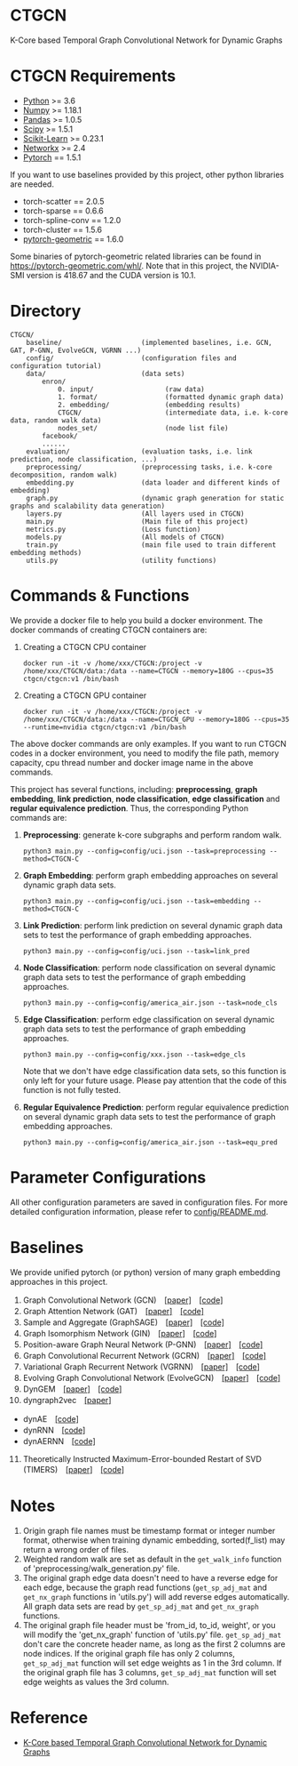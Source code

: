 # CTGCN
K-Core based Temporal Graph Convolutional Network for Dynamic Graphs

# CTGCN Requirements
- [Python](https://www.python.org/downloads/) >= 3.6
- [Numpy](https://github.com/numpy/numpy) >= 1.18.1
- [Pandas](https://github.com/pandas-dev/pandas) >= 1.0.5
- [Scipy](https://github.com/scipy/scipy) >= 1.5.1
- [Scikit-Learn](https://github.com/scikit-learn/scikit-learn) >= 0.23.1
- [Networkx](https://github.com/networkx/networkx) >= 2.4
- [Pytorch](https://github.com/pytorch/pytorch) == 1.5.1

If you want to use baselines provided by this project, other python libraries are needed.
- torch-scatter == 2.0.5
- torch-sparse == 0.6.6
- torch-spline-conv == 1.2.0
- torch-cluster == 1.5.6
- [pytorch-geometric](https://github.com/rusty1s/pytorch_geometric) == 1.6.0

Some binaries of pytorch-geometric related libraries can be found in 
https://pytorch-geometric.com/whl/. Note that in this project, the NVIDIA-SMI version is 418.67 and the CUDA version is 10.1.

# Directory
    
    CTGCN/    
        baseline/                    (implemented baselines, i.e. GCN, GAT, P-GNN, EvolveGCN, VGRNN ...)  
        config/                      (configuration files and configuration tutorial)
        data/                        (data sets)  
            enron/  
                0. input/                  (raw data)  
                1. format/                 (formatted dynamic graph data)  
                2. embedding/              (embedding results)  
                CTGCN/                     (intermediate data, i.e. k-core data, random walk data)
                nodes_set/                 (node list file)    
            facebook/
            ......
        evaluation/                  (evaluation tasks, i.e. link prediction, node classification, ...)  
        preprocessing/               (preprocessing tasks, i.e. k-core decomposition, random walk)  
        embedding.py                 (data loader and different kinds of embedding)  
        graph.py                     (dynamic graph generation for static graphs and scalability data generation)  
        layers.py                    (All layers used in CTGCN)  
        main.py                      (Main file of this project)
        metrics.py                   (Loss function)  
        models.py                    (All models of CTGCN)  
        train.py                     (main file used to train different embedding methods)  
        utils.py                     (utility functions)          

# Commands & Functions

We provide a docker file to help you build a docker environment. The docker commands of creating CTGCN containers are:

1. Creating a CTGCN CPU container

       docker run -it -v /home/xxx/CTGCN:/project -v /home/xxx/CTGCN/data:/data --name=CTGCN --memory=180G --cpus=35 ctgcn/ctgcn:v1 /bin/bash

2. Creating a CTGCN GPU container

       docker run -it -v /home/xxx/CTGCN:/project -v /home/xxx/CTGCN/data:/data --name=CTGCN_GPU --memory=180G --cpus=35 --runtime=nvidia ctgcn/ctgcn:v1 /bin/bash

The above docker commands are only examples. If you want to run CTGCN codes in a docker environment, you need to modify the file path, memory capacity, cpu thread number and docker image name in the above commands.

This project has several functions, including: **preprocessing**, **graph embedding**, **link prediction**, **node classification**, **edge classification** and **regular equivalence prediction**. Thus, the corresponding Python commands are:

1. **Preprocessing**: generate k-core subgraphs and perform random walk.

       python3 main.py --config=config/uci.json --task=preprocessing --method=CTGCN-C

2. **Graph Embedding**: perform graph embedding approaches on several dynamic graph data sets.

       python3 main.py --config=config/uci.json --task=embedding --method=CTGCN-C

3. **Link Prediction**: perform link prediction on several dynamic graph data sets to test the performance of graph embedding approaches.

       python3 main.py --config=config/uci.json --task=link_pred
   
4. **Node Classification**: perform node classification on several dynamic graph data sets to test the performance of graph embedding approaches. 

       python3 main.py --config=config/america_air.json --task=node_cls

5. **Edge Classification**: perform edge classification on several dynamic graph data sets to test the performance of graph embedding approaches. 

       python3 main.py --config=config/xxx.json --task=edge_cls

    Note that we don't have edge classification data sets, so this function is only left for your future usage. Please pay attention that the code of this function is not fully tested.

6. **Regular Equivalence Prediction**: perform regular equivalence prediction on several dynamic graph data sets to test the performance of graph embedding approaches. 

       python3 main.py --config=config/america_air.json --task=equ_pred

# Parameter Configurations

All other configuration parameters are saved in configuration files. For more detailed configuration information, please refer to [config/README.md](https://github.com/jhljx/CTGCN/tree/master/config).

# Baselines

We provide unified pytorch (or python) version of many graph embedding approaches in this project.

1. Graph Convolutional Network (GCN)　[\[paper\]](https://arxiv.org/abs/1609.02907)　[\[code\]](https://github.com/jhljx/CTGCN/blob/master/baseline/gcn.py)
2. Graph Attention Network (GAT)　[\[paper\]](https://arxiv.org/abs/1710.10903)　[\[code\]](https://github.com/jhljx/CTGCN/blob/master/baseline/gat.py)
3. Sample and Aggregate (GraphSAGE)　[\[paper\]](https://arxiv.org/abs/1706.02216)　[\[code\]](https://github.com/jhljx/CTGCN/blob/master/baseline/sage.py)
4. Graph Isomorphism Network (GIN)　[\[paper\]](https://arxiv.org/abs/1810.00826)　[\[code\]](https://github.com/jhljx/CTGCN/blob/master/baseline/gin.py)   
5. Position-aware Graph Neural Network (P-GNN)　[\[paper\]](https://arxiv.org/abs/1906.04817)　[\[code\]](https://github.com/jhljx/CTGCN/blob/master/baseline/pgnn.py)   
6. Graph Convolutional Recurrent Network (GCRN)　[\[paper\]](https://arxiv.org/abs/1612.07659)　[\[code\]](https://github.com/jhljx/CTGCN/blob/master/baseline/gcrn.py)   
7. Variational Graph Recurrent Network (VGRNN)　[\[paper\]](https://arxiv.org/abs/1908.09710)　[\[code\]](https://github.com/jhljx/CTGCN/blob/master/baseline/vgrnn.py)    
8. Evolving Graph Convolutional Network (EvolveGCN)　[\[paper\]](https://arxiv.org/abs/1902.10191)　[\[code\]](https://github.com/jhljx/CTGCN/blob/master/baseline/egcn.py)    
9. DynGEM　[\[paper\]](https://arxiv.org/abs/1805.11273)　[\[code\]](https://github.com/jhljx/CTGCN/blob/master/baseline/dynGEM.py)      
10. dyngraph2vec　[\[paper\]](https://arxiv.org/abs/1809.02657)
   
   - dynAE　[\[code\]](https://github.com/jhljx/CTGCN/blob/master/baseline/dynAE.py)
   - dynRNN　[\[code\]](https://github.com/jhljx/CTGCN/blob/master/baseline/dynRNN.py) 
   - dynAERNN　[\[code\]](https://github.com/jhljx/CTGCN/blob/master/baseline/dynAERNN.py) 

11. Theoretically Instructed Maximum-Error-bounded Restart of SVD (TIMERS)　[\[paper\]](https://arxiv.org/abs/1711.09541)　[\[code\]](https://github.com/jhljx/CTGCN/blob/master/baseline/timers.py)   


# Notes
1. Origin graph file names must be timestamp format or integer number format, otherwise when training dynamic embedding, sorted(f_list) may return a wrong order of files.
2. Weighted random walk are set as default in the `get_walk_info` function of 'preprocessing/walk_generation.py' file.
3. The original graph edge data doesn't need to have a reverse edge for each edge, because the graph read functions (`get_sp_adj_mat` and `get_nx_graph` functions in 'utils.py') will add reverse edges automatically. All graph data sets are read by `get_sp_adj_mat` and `get_nx_graph` functions.
4. The original graph file header must be 'from_id, to_id, weight', or you will modify the 'get_nx_graph' function of 'utils.py' file. `get_sp_adj_mat` don't care the concrete header name, as long as the first 2 columns are node indices. If the original graph file has only 2 columns,  `get_sp_adj_mat` function will set edge weights as 1 in the 3rd column. If the original graph file has 3 columns, `get_sp_adj_mat` function will set edge weights as values the 3rd column.

# Reference
- [K-Core based Temporal Graph Convolutional Network for Dynamic Graphs](https://arxiv.org/abs/2003.09902)
